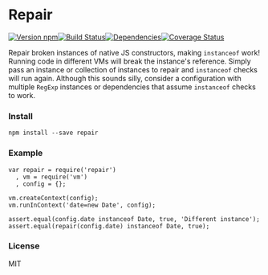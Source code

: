 # Repair

[![Version npm][version]](http://browsenpm.org/package/repair)[![Build Status][build]](https://travis-ci.org/Swaagie/repair)[![Dependencies][david]](https://david-dm.org/Swaagie/repair)[![Coverage Status][cover]](https://coveralls.io/r/Swaagie/repair?branch=master)

[version]: http://img.shields.io/npm/v/repair.svg?style=flat-square
[build]: http://img.shields.io/travis/Swaagie/repair/master.svg?style=flat-square
[david]: https://img.shields.io/david/Swaagie/repair.svg?style=flat-square
[cover]: http://img.shields.io/coveralls/Swaagie/repair/master.svg?style=flat-square

Repair broken instances of native JS constructors, making `instanceof` work!
Running code in different VMs will break the instance's reference.
Simply pass an instance or collection of instances to repair and `instanceof`
checks will run again. Although this sounds silly, consider a configuration
with multiple `RegExp` instances or dependencies that assume `instanceof`
checks to work.

### Install

```
npm install --save repair
```

### Example

```
var repair = require('repair')
  , vm = require('vm')
  , config = {};

vm.createContext(config);
vm.runInContext('date=new Date', config);

assert.equal(config.date instanceof Date, true, 'Different instance');
assert.equal(repair(config.date) instanceof Date, true);
```

### License

MIT
